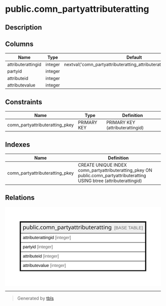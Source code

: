 # public.comn_partyattributeratting

## Description

## Columns

| Name | Type | Default | Nullable | Children | Parents | Comment |
| ---- | ---- | ------- | -------- | -------- | ------- | ------- |
| attributerattingid | integer | nextval('comn_partyattributeratting_attributerattingid_seq'::regclass) | false |  |  |  |
| partyid | integer |  | true |  |  |  |
| attributeid | integer |  | true |  |  |  |
| attributevalue | integer |  | true |  |  |  |

## Constraints

| Name | Type | Definition |
| ---- | ---- | ---------- |
| comn_partyattributeratting_pkey | PRIMARY KEY | PRIMARY KEY (attributerattingid) |

## Indexes

| Name | Definition |
| ---- | ---------- |
| comn_partyattributeratting_pkey | CREATE UNIQUE INDEX comn_partyattributeratting_pkey ON public.comn_partyattributeratting USING btree (attributerattingid) |

## Relations

![er](public.comn_partyattributeratting.svg)

---

> Generated by [tbls](https://github.com/k1LoW/tbls)
